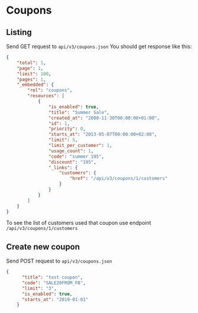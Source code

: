 # Coupons

## Listing

Send GET request to `api/v3/coupons.json`
You should get response like this:
```json
{
    "total": 1,
    "page": 1,
    "limit": 100,
    "pages": 1,
    "_embedded": {
        "rel": "coupons",
        "resources": [
            {
                "is_enabled": true,
                "title": "Summer Sale",
                "created_at": "2000-11-30T00:00:00+01:00",
                "id": 1,
                "priority": 0,
                "starts_at": "2013-05-07T00:00:00+02:00",
                "limit": 5,
                "limit_per_customer": 1,
                "usage_count": 1,
                "code": "summer 195",
                "discount": "195",
                "_links": {
                    "customers": {
                        "href": "/api/v3/coupons/1/customers"
                    }
                }
            }
        ]
    }
}
```

To see the list of customers used that coupon use endpoint `/api/v3/coupons/1/customers`


## Create new coupon

Send POST request to `api/v3/coupons.json`

```json
{
      "title": "test coupon",
      "code": "SALE20FROM_FB",
      "limit": "3",
      "is_enabled": true,
      "starts_at": "2019-01-01"
    }
```
